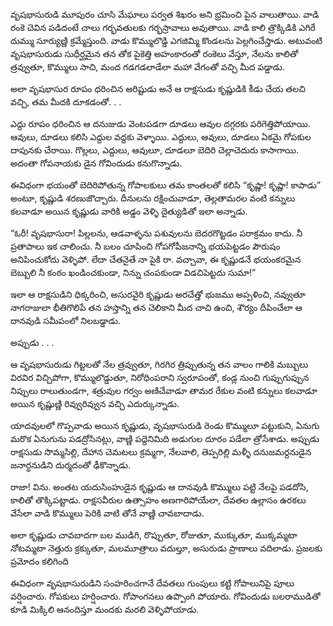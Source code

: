 ﻿వృషభాసురుడి మూపురం చూసి మేఘాలు పర్వత శిఖరం అని భ్రమించి పైన వాలుతాయి. వాడి రంకె చెవిన పడిదంటే చాలు గర్భవతులకు గర్భస్రావాలు అవుతాయి. వాడి కాలి త్రొక్కిడికి ఎగిరే దుమ్ము సూర్యుణ్ణి క్రమ్మేస్తుంది. వాడు కొమ్ములొడ్డి ఎగజిమ్మి కొండలను పెల్లగించేస్తాడు. అటువంటి వృషభాసురుడు సుధీర్ఘమైన తన తోక పైకెత్తి అహంకారంతో రంకెలు వేస్తూ, నేలను కాలితో త్రవ్వుతూ, కొమ్ములు సాచి, మంద గడగడలాడేలా మహా వేగంతో వచ్చి మీద పడ్డాడు. 

అలా వృషభాసుర రూపం ధరించిన అరిష్టుడు అనే ఆ రాక్షసుడు కృష్ణుడికి కీడు చేయ తలచి వచ్చి, తమ మీదకి దూకడంతో. . . 

ఎద్దు రూపం ధరించిన ఆ దనుజుడు వెంటపడగా దూడలు ఆవుల దగ్గరకు పరిగెత్తిపోయాయి. ఆవులు, దూడలు కలిసి ఎద్దుల వద్దకు వెళ్ళాయి. ఎద్దులు, ఆవులు, దూడలు ఏకమై గోపకుల దాపునకు చేరాయి. గొల్లలు, ఎద్దులు, ఆవులూ, దూడలూ బెదిరి చెల్లాచెదురు కాసాగాయి. అదంతా గోపనాయకు డైన గోవిందుడు కనుగొన్నాడు. 

ఈవిధంగా భయంతో బెదిరిపోతున్న గోపాలకులు తమ కాంతలతో కలిసి “కృష్ణా! కృష్ణా! కాపాడు” అంటూ, కృష్ణుడి శరణుజొచ్చారు. దీనులను రక్షించువాడూ, తెల్లతామరల వంటి కన్నులు కలవాడూ అయిన కృష్ణుడు వారికి అడ్డం వెళ్ళి దైత్యుడితో ఇలా అన్నాడు. 

“ఓరీ! వృషభాసురా! పిల్లలను, ఆడవాళ్ళను పశువులను బెదరగొట్టడం పరాక్రమం కాదు. నీ ప్రతాపాలు ఇక చాలించు. నీ బలం చూపించి గోపగోపీజనాన్ని భయపెట్టడం పౌరుషం అనిపించుకోదు వెళ్ళిపో. లేదా చేతనైతే నా పైకి రా. వచ్చావా, ఈ కృష్ణుడనే భయంకరమైన బెబ్బులి నీ కంఠం ఖండించకుండా, నిన్ను చంపకుండా విడచిపెట్టదు సుమా!” 

ఇలా ఆ రాక్షసుడిని ధిక్కరించి, అసురవైరి కృష్ణుడు అరచేత్తో భుజము అప్పళించి, నవ్వుతూ నాగరాజులా భీతిగొలిపే తన హస్తాన్ని తన చెలికాని మీద చాచి ఉంచి, శౌర్యం దీపించేలా ఆ దానవుడి సమీపంలో నిలబడ్డాడు. 

అప్పుడు . . . 

ఆ వృషభాసురుడు గిట్టలతో నేల త్రవ్వుతూ, గిరగిర త్రిప్పుతున్న తన వాలం గాలికి మబ్బులు విరవిర విచ్చిపోగా, కొమ్ములొడ్డుతూ, నిరోధింపరాని స్వరూపంతో, కండ్ల నుంచి గుప్పుగుప్పున నిప్పులు రాలుతుండగా, శత్రువుల గర్వం అణిచేవాడూ తామర రేకుల వంటి కన్నులు కలవాడూ అయిన కృష్ణుణ్ణి రివ్వురివ్వున వచ్చి ఎదుర్కున్నాడు. 

యాదవులలో గొప్పవాడు అయిన కృష్ణుడు, వృషభాసురుడి రెండు కొమ్ములూ పట్టుకుని, ఏనుగు మరొక ఏనుగును పడద్రోసినట్లు, వాణ్ణి పద్దెనిమిది అడుగుల దూరం పడేలా త్రోసేశాడు. అప్పుడు రాక్షసుడు సొమ్మసిల్లి, దేహాన చెమటలు క్రమ్మగా, నేలవాలి, తెప్పరిల్లి మళ్ళీ దనుజమర్దనుడైన జనార్ధనుడిని దుర్మదంతో ఢీకొన్నాడు. 

రాజా! విను. అంతట యదుసింహుడైన కృష్ణుడు ఆ దానవుడి కొమ్ములు పట్టి నేలపై పడదోసి, కాలితో తొక్కిపట్టాడు. రాక్షసవీరుల ఉత్సాహం అణగారిపోయేలా, దేవతల ఉల్లాసం ఉరకలు వేసేలా వాడి కొమ్ములు పెరికి వాటి తోనే వాణ్ణి చావబాదాడు. 

అలా కృష్ణుడు చావబాదగా బల ముడిగి, రొప్పుతూ, రోజుతూ, ముక్కుతూ, ముక్కమ్మటా నోటమ్మటా నెత్తురు క్రక్కుతూ, మలమూత్రాలు వదుల్తూ, అసురుడు ప్రాణాలు వదిలాడు. ప్రజలకు ప్రమోదం కలిగింది 

ఈవిధంగా వృషభాసురుడిని సంహరించగానే దేవతలు గుంపులు కట్టి గోపాలునిపై పూలు వర్షించారు. గోపకులు హర్షించారు. గోపాంగనలు ఉప్పొంగి పోయారు. గోవిందుడు బలరాముడితో కూడి మిక్కిలి ఆనందిస్తూ మందకు మరలి వెళ్ళిపోయాడు. 

